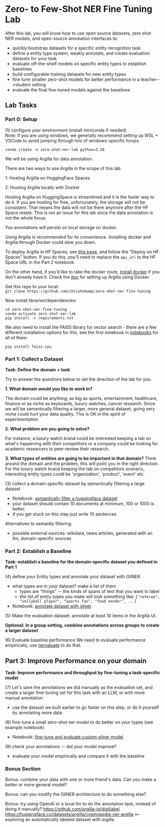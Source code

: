# Zero- to Few-Shot NER Fine Tuning Lab

After this lab, you will know how to use open source datasets, zero shot NER models, and open-source annotation interfaces to:

- quickly bootstrap datasets for a specific entity recognition task
- define a entity type system, weakly annotate, and create evaluation datasets for your task
- evaluate off-the-shelf models on specific entity types to establish baselines
- build configurable training datasets for new entity types
- fine tune smaller zero-shot models for better performance in a teacher-->student setting
- evaluate the final fine-tuned models against the baselines

## Lab Tasks

### Part 0: Setup

(1) configure your environment (install miniconda if needed)     
Note: if you are using windows, we generally recommend setting up WSL + VSCode to avoid jumping through lots of windows-specific hoops.      
```
conda create -n zero-shot-ner-lab python=3.10
```
We will be using Argilla for data annotation.

There are two ways to use Argilla in the scope of this lab.

1: Hosting Argilla on HuggingFace Spaces

2: Hosting Argilla locally with Docker

Hosting Argilla on HuggingSpace is streamlined and it is the faster way to do it. If you are hosting for free, unfortunately, the storage will not be consistent. That means the data will not be there anymore after the HF Space resets. This is not an issue for this lab since the data annotation is not the whole focus.

You annotations will persist on local storage on docker.

Using Argilla is recommended for its convenience. Installing docker and Argilla through Docker could slow you down.

To deploy Argilla in HF Spaces; see [this page](https://docs.argilla.io/latest/getting_started/quickstart/), and follow the "Deploy on HF Spaces" button. If you do this, you'll need to replace the `api_url` to the HF Space URL in the Part 2 notebook.

On the other hand, if you'd like to take the docker route, [install docker](https://www.docker.com/get-started/) if you don't already have it.
Check the [doc](https://docs.argilla.io/latest/getting_started/how-to-deploy-argilla-with-docker/) for setting up Argilla using Docker.

Get this repo to your local:       
`git clone https://github.com/chrishokamp/zero-shot-ner-fine-tuning`     

Now install libraries/dependencies:
```
cd zero-shot-ner-fine-tuning
conda activate zero-shot-ner-lab 
pip install -r requirements.txt
```

We also need to install the FAISS library for vector search - there are a few different installation options for this, see the first notebook in [notebooks](notebooks/) for all of them:
```
pip install faiss-cpu
```


### Part 1: Collect a Dataset  

**Task: Define the domain + task**       

Try to answer the questions below to set the direction of the lab for you.

**1. What domain would you like to work in?**

The domain could be anything; as big as sports, entertainment, healthcare, finance or as niche as keyboards, luxury watches, cancer research. Since we will be semantically filtering a larger, more general dataset, going very niche could hurt your data quality. This is OK in the spirit of experimentation.

**2. What problem are you going to solve?**

For instance, a luxury watch brand could be interested keeping a tab on what's happening with their competitors or a company could be looking for academic researcers to peer-review their research.

**3. What types of entities are going to be important in that domain?**
Think around the domain and the problem, this will point you in the right direction. For the luxury watch brand keeping the tab on competitors scenario, interesting entity types could be 'organization', 'product', 'event' etc. 

(3) collect a domain-specific dataset by semantically filtering a large dataset      
- Notebook: [semantically filter a huggingface dataset](notebooks/part-1-semantically-filter-a-huggingface-dataset.ipynb)
- your dataset should contain 10 documents at minimum, 100 or 1000 is better.
- if you get stuck on this step just write 10 sentences

Alternatives to semantic filtering:
- possible external sources: wikidata, news articles, generated with an llm, domain-specific sources

### Part 2: Establish a Baseline

**Task: establish a baseline for the domain-specific dataset you defined in Part 1**

(4) define your Entity types and annotate your dataset with GliNER 
- what types are in your dataset? make a list of them
  - types are "things" -- the kinds of spans of text that you want to label
  - the list of entity types you make will look something like: `["referee", "vollyball player", "sports fan", "food vendor", ...]`
- Notebook: [annotate dataset with gliner](notebooks/part-2-annotate-with-gliner-review-in-argilla.ipynb)

(5) Make the evaluation dataset: annotate at least 10 items in the Argilla UI. 

**Optional: In a group setting, combine annotations across groups to create a larger dataset**

(6) Evaluate baseline performance
We need to evaluate performance empirically, use [nervaluate](https://github.com/MantisAI/nervaluate) to do that. 

## Part 3: Improve Performance on your domain

**Task: Improve performance and throughput by fine-tuning a task-specific model**

(7) Let's save the annotations we did manually as the evaluation set, and create a larger fine-tuning set for this task with an LLM, or with more manual annotation
- use the dataset we built earlier to go faster on this step, or do it yourself by annotating more data

(8) fine-tune a small zero-shot ner model to do better on your types (see example notebook)
- Notebook: [fine-tune and evaluate custom gliner model](notebooks/part-3-finetune-gliner.ipynb)

(9) check your annotations -- did your model improve? 
- evaluate your model empirically and compare it with the baseline

### Bonus Section

Bonus: combine your data with one or more friend's data. Can you make a better or more general model?

Bonus: can you modify the GliNER architecture to do something else?

Bonus: try using OpenAI or a local llm to do the annotation task, instead of doing it manually? https://github.com/argilla-io/distilabel
https://huggingface.co/datasets/argilla/cosmopedia-ner-argilla <-- exploring an automatically labeled dataset with argilla
